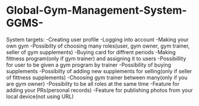 # Global-Gym-Management-System-GGMS-
System targets:
-Creating user profile
-Logging into account
-Making your own gym
-Possibilty of choosing many roles(user, gym owner, gym trainer, seller of gym supplements)
-Buying card for diffrent periods
-Making fittness program(only if gym trainer) and assigning it to users
-Possibillity for user to be given a gym program by trainer
-Possibility of buying supplements
-Possibilty of adding new supplements for selling(only if seller of fittness supplements)
-Choosing gym trainer between many(only if you are gym owner)
-Possibilty to be all roles at the same time
-Feature for adding your PRs(personal records)
-Feature for publishing photos from your local device(not using URL)

